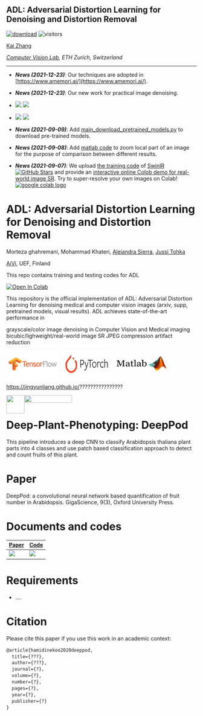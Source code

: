 ## ADL: Adversarial Distortion Learning for Denoising and Distortion Removal
[![download](https://github.com/mogvision/ADL/total.svg)](https://github.com/mogvision/ADL/releases) ![visitors](https://visitor-badge.glitch.me/badge?page_id=mogvision/ADL)  
<!-- fg -->

[Kai Zhang](https://cszn.github.io/)

*[Computer Vision Lab](https://vision.ee.ethz.ch/the-institute.html), ETH Zurich, Switzerland*

_______
- **_News (2021-12-23)_**: Our techniques are adopted in [https://www.amemori.ai/](https://www.amemori.ai/).
- **_News (2021-12-23)_**: Our new work for practical image denoising.

- <img src="figs/palace.png" height="320px"/> <img src="figs/palace_HSCU.png" height="320px"/> 
- [<img src="https://github.com/cszn/KAIR/raw/master/figs/denoising_02.png" height="256px"/>](https://imgsli.com/ODczMTc) 
[<img src="https://github.com/cszn/KAIR/raw/master/figs/denoising_01.png" height="256px"/>](https://imgsli.com/ODczMTY) 
- **_News (2021-09-09)_**: Add [main_download_pretrained_models.py](https://github.com/cszn/KAIR/blob/master/main_download_pretrained_models.py) to download pre-trained models.
- **_News (2021-09-08)_**: Add [matlab code](https://github.com/cszn/KAIR/tree/master/matlab) to zoom local part of an image for the purpose of comparison between different results.
- **_News (2021-09-07)_**: We upload [the training code](https://github.com/cszn/KAIR/blob/master/docs/README_SwinIR.md) of [SwinIR ![GitHub Stars](https://img.shields.io/github/stars/JingyunLiang/SwinIR?style=social)](https://github.com/JingyunLiang/SwinIR) and provide an [interactive online Colob demo for real-world image SR](https://colab.research.google.com/gist/JingyunLiang/a5e3e54bc9ef8d7bf594f6fee8208533/swinir-demo-on-real-world-image-sr.ipynb). Try to super-resolve your own images on Colab! <a href="https://colab.research.google.com/gist/JingyunLiang/a5e3e54bc9ef8d7bf594f6fee8208533/swinir-demo-on-real-world-image-sr.ipynb"><img src="https://colab.research.google.com/assets/colab-badge.svg" alt="google colab logo"></a>




# ADL: Adversarial Distortion Learning for Denoising and Distortion Removal

Morteza ghahremani, Mohammad Khateri, [Alejandra Sierra](https://uefconnect.uef.fi/henkilo/alejandra.sierra-lopez/), [Jussi Tohka](https://uefconnect.uef.fi/henkilo/jussi.tohka/)

[AiVi](https://www.uef.fi/en/unit/ai-virtanen-institute-for-molecular-sciences), UEF, Finland


This repo contains training and testing codes for ADL

[![Open In Colab](https://colab.research.google.com/assets/colab-badge.svg)](https://colab.research.google.com/github/googlecolab/colabtools/blob/master/notebooks/colab-github-demo.ipynb)


This repository is the official implementation of ADL: Adversarial Distortion Learning for denoising medical and computer vision images (arxiv, supp, pretrained models, visual results). ADL achieves state-of-the-art performance in

grayscale/color image denoising in Computer Vision and Medical imaging
bicubic/lighweight/real-world image SR
JPEG compression artifact reduction



[<img src="figs/tensorflow_icon.png" width="140" height="70"/>](https://github.com/mogvision/ADL/tree/main/TensorFlow)
[<img src="figs/pytorch.PNG" width="140" height="70"/>](https://github.com/mogvision/ADL/tree/main/PyTorch)
[<img src="figs/matlab.jpeg" width="140" height="70"/>](https://github.com/mogvision/ADL/tree/main/MATLAB)

https://jingyunliang.github.io/????????????????


<a href="url"><img src="https://github.com/mogvision/ADL/tree/main/figs/tensorflow_icon.png" align="left" height="48" width="48" ></a>


<img src="https://imgsli.com/OTM3NzA" width=50% height=50%>

# Deep-Plant-Phenotyping: DeepPod

This pipeline introduces a deep CNN to classify Arabidopsis thaliana plant parts into 4 classes and use patch based classification approach to detect and count fruits of this plant.


# Paper

DeepPod: a convolutional neural network based quantification of fruit number in Arabidopsis. GigaScience, 9(3), Oxford University Press.


# Documents and codes
| [Paper](https://academic.oup.com/gigascience/article/9/3/giaa012/5780255)  | [Code](https://github.com/AzmHmd/DeepPod)   
|------------|-------------|
| ![](files/pdf.png) | ![](files/code.png)


# Requirements

* ....


# Citation
Please cite this paper if you use this work in an academic context:

```diff
@article{hamidinekoo2020deeppod,
  title={???},
  author={???},
  journal={?},
  volume={?},
  number={?},
  pages={?},
  year={?},
  publisher={?}
}
```


